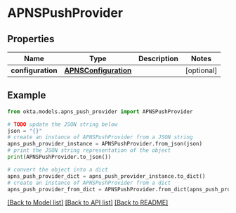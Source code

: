 # APNSPushProvider


## Properties

Name | Type | Description | Notes
------------ | ------------- | ------------- | -------------
**configuration** | [**APNSConfiguration**](APNSConfiguration.md) |  | [optional] 

## Example

```python
from okta.models.apns_push_provider import APNSPushProvider

# TODO update the JSON string below
json = "{}"
# create an instance of APNSPushProvider from a JSON string
apns_push_provider_instance = APNSPushProvider.from_json(json)
# print the JSON string representation of the object
print(APNSPushProvider.to_json())

# convert the object into a dict
apns_push_provider_dict = apns_push_provider_instance.to_dict()
# create an instance of APNSPushProvider from a dict
apns_push_provider_from_dict = APNSPushProvider.from_dict(apns_push_provider_dict)
```
[[Back to Model list]](../README.md#documentation-for-models) [[Back to API list]](../README.md#documentation-for-api-endpoints) [[Back to README]](../README.md)


